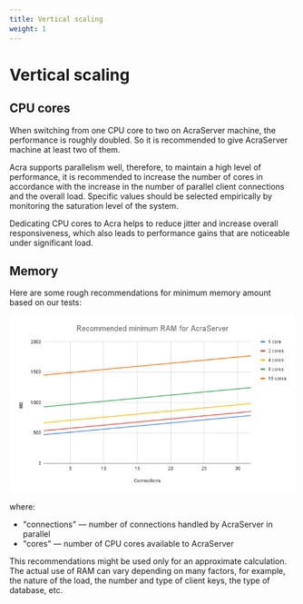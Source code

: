 ```yaml
---
title: Vertical scaling
weight: 1
---
```


# Vertical scaling

## CPU cores

When switching from one CPU core to two on AcraServer machine, the performance is roughly doubled.
So it is recommended to give AcraServer machine at least two of them.

Acra supports parallelism well, therefore, to maintain a high level of performance,
it is recommended to increase the number of cores in accordance with the increase in
the number of parallel client connections and the overall load.
Specific values should be selected empirically by monitoring the saturation level of the system.

Dedicating CPU cores to Acra helps to reduce jitter and increase overall responsiveness, which also leads to performance gains that are noticeable under significant load.

## Memory

Here are some rough recommendations for minimum memory amount based on our tests:

![](/files/infrastructure/Recommended_minimum_RAM_for_AcraServer.png)

where:
* "connections" — number of connections handled by AcraServer in parallel
* "cores" — number of CPU cores available to AcraServer

This recommendations might be used only for an approximate calculation.
The actual use of RAM can vary depending on many factors, for example,
the nature of the load, the number and type of client keys, the type of database, etc.
